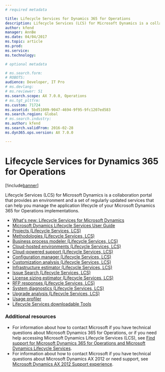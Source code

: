 ```yaml
---
# required metadata

title: Lifecycle Services for Dynamics 365 for Operations
description: Lifecycle Services (LCS) for Microsoft Dynamics is a collaboration portal that provides an environment and a set of regularly updated services that can help you manage the application lifecycle of your Microsoft Dynamics 365 for Operations implementations.
author: kfend
manager: AnnBe
ms.date: 04/04/2017
ms.topic: article
ms.prod: 
ms.service: 
ms.technology: 

# optional metadata

# ms.search.form: 
# ROBOTS: 
audience: Developer, IT Pro
# ms.devlang: 
# ms.reviewer: 51
ms.search.scope: AX 7.0.0, Operations
# ms.tgt_pltfrm: 
ms.custom: 71724
ms.assetid: 5bd51009-9047-4694-9f95-9fc1207ed583
ms.search.region: Global
# ms.search.industry: 
ms.author: kfend
ms.search.validFrom: 2016-02-28
ms.dyn365.ops.version: AX 7.0.0

---
```


# Lifecycle Services for Dynamics 365 for Operations

[!include[banner](../includes/banner.md)]


Lifecycle Services (LCS) for Microsoft Dynamics is a collaboration portal that provides an environment and a set of regularly updated services that can help you manage the application lifecycle of your Microsoft Dynamics 365 for Operations implementations.

-   [What's new: Lifecycle Services for Microsoft Dynamics](whats-new-lcs.md)
-   [Microsoft Dynamics Lifecycle Services User Guide](lcs-user-guide.md)
-   [Projects (Lifecycle Services, LCS)](./ax-2012/projects-lcs.md)
-   [Methodologies (Lifecycle Services, LCS)](./ax-2012/methodologies-lcs.md)
-   [Business process modeler (Lifecycle Services, LCS)](business-process-modeler-lcs.md)
-   [Cloud-hosted environments (Lifecycle Services, LCS)](./ax-2012/cloud-hosted-environments-lcs.md)
-   [Cloud-powered support (Lifecycle Services, LCS)](cloud-powered-support-lcs.md)
-   [Configuration manager (Lifecycle Services, LCS)](configuration-manager-lcs.md)
-   [Customization analysis (Lifecycle Services, LCS)](./ax-2012/customization-analysis-lcs.md)
-   [Infrastructure estimator (Lifecycle Services, LCS)](./ax-2012/infrastructure-estimator-lcs.md)
-   [Issue Search (Lifecycle Services, LCS)](issue-search-lcs.md)
-   [License sizing estimator (Lifecycle Services, LCS)](./ax-2012/license-sizing-estimator-lcs.md)
-   [RFP responses (Lifecycle Services, LCS)](./ax-2012/rfp-responses-lcs.md)
-   [System diagnostics (Lifecycle Services, LCS)](./ax-2012/system-diagnostics-lcs.md)
-   [Upgrade analysis (Lifecycle Services, LCS)](./ax-2012/upgrade-analysis-lcs.md)
-   [Usage profiler](./ax-2012/usage-profiler-lcs.md)
-   [Lifecycle Services downloadable Tools](./ax-2012/lcs-downloadable-tools-formerly-informationsource.md)

### Additional resources

-   For information about how to contact Microsoft if you have technical questions about Microsoft Dynamics 365 for Operations, or if you need help accessing Microsoft Dynamics Lifecycle Services (LCS), see [Find support for Microsoft Dynamics 365 for Operations and Microsoft Dynamics Lifecycle Services](lcs-support.md).
-   For information about how to contact Microsoft if you have technical questions about Microsoft Dynamics AX 2012 or need support, see [Microsoft Dynamics AX 2012 Support experience](cloud-powered-support-lcs.md).




